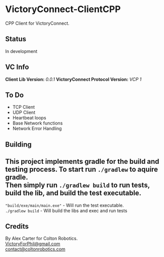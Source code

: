# VictoryConnect-ClientCPP
CPP Client for VictoryConnect.

## Status
In development

## VC Info
**Client Lib Version:** *0.0.1*
**VictoryConnect Protocol Version:** *VCP 1*

## To Do
- TCP Client
- UDP Client
- Heartbeat loops
- Base Network functions
- Network Error Handling

## Building

This project implements gradle for the build and testing process. To start run
`./gradlew` to aquire gradle.      
Then simply run `./gradlew build` to run tests, build the lib, and build the test executable.   
-----
`"build/exe/main/main.exe"` - Will run the test executable.    
`./gradlew build` - Will build the libs and exec and run tests      

## Credits
By Alex Carter for Colton Robotics.    
VictoryForPhil@gmail.com    
contact@coltonrobotics.com    